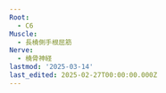 ```yaml
---
Root:
  - C6
Muscle:
  - 長橈側手根屈筋
Nerve:
  - 橈骨神経
lastmod: '2025-03-14'
last_edited: 2025-02-27T00:00:00.000Z
---
```



